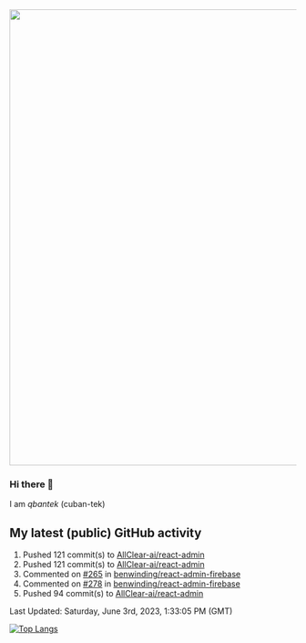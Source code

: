 <img src="https://user-images.githubusercontent.com/1090192/231227350-b13c0797-9e41-42a4-ab5c-d0e234d2a3d2.png" width="800px" />

### Hi there 👋

I am *qbantek* (cuban-tek)

<!--
**qbantek/qbantek** is a ✨ _special_ ✨ repository because its `README.md` (this file) appears on your GitHub profile.

Here are some ideas to get you started:

- 🔭 I’m currently working on ...
- 🌱 I’m currently learning ...
- 👯 I’m looking to collaborate on ...
- 🤔 I’m looking for help with ...
- 💬 Ask me about ...
- 📫 How to reach me: ...
- 😄 Pronouns: ...
- ⚡ Fun fact: ...
-->

## My latest (public) GitHub activity
<!--RECENT_ACTIVITY:start-->
1. Pushed 121 commit(s) to [AllClear-ai/react-admin](https://github.com/AllClear-ai/react-admin)<br>
2. Pushed 121 commit(s) to [AllClear-ai/react-admin](https://github.com/AllClear-ai/react-admin)<br>
3. Commented on [#265](https://github.com/benwinding/react-admin-firebase/issues/265#issuecomment-1570417825) in [benwinding/react-admin-firebase](https://github.com/benwinding/react-admin-firebase)<br>
4. Commented on [#278](https://github.com/benwinding/react-admin-firebase/pull/278#issuecomment-1569045924) in [benwinding/react-admin-firebase](https://github.com/benwinding/react-admin-firebase)<br>
5. Pushed 94 commit(s) to [AllClear-ai/react-admin](https://github.com/AllClear-ai/react-admin)<br>
<!--RECENT_ACTIVITY:end-->

<!--RECENT_ACTIVITY:last_update-->
Last Updated: Saturday, June 3rd, 2023, 1:33:05 PM (GMT)
<!--RECENT_ACTIVITY:last_update_end-->


[![Top Langs](https://github-readme-stats.vercel.app/api/top-langs/?username=qbantek&langs_count=10&hide_progress=true)](https://github.com/anuraghazra/github-readme-stats)
